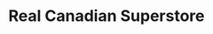 ---
title: "Real Canadian Superstore"
url: /strathroy/real-canadian-superstore/
shop: supermarket
---